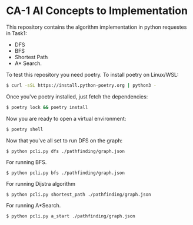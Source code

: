 # CA-1 AI Concepts to Implementation
This repository contains the algorithm implementation in python requestes in Task1:
- DFS
- BFS
- Shortest Path
- A* Search.

To test this repository you need poetry. To install poetry on Linux/WSL:
```bash
$ curl -sSL https://install.python-poetry.org | python3 -
```
Once you've poetry installed, just fetch the dependencies:
```bash
$ poetry lock && poetry install
```
Now you are ready to open a virtual environment:
```bash
$ poetry shell
```
Now that you've all set to run DFS on the graph:
```
$ python pcli.py dfs ./pathfinding/graph.json  
```
For running BFS.
```
$ python pcli.py bfs ./pathfinding/graph.json  
```
For running Dijstra algorithm
```
$ python pcli.py shortest_path ./pathfinding/graph.json  
```
For running A*Search.
```
$ python pcli.py a_start ./pathfinding/graph.json  
```



